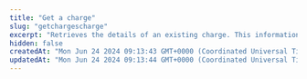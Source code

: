 ```yaml
---
title: "Get a charge"
slug: "getchargescharge"
excerpt: "Retrieves the details of an existing charge. This information is also returned when a charge is first created, see [create a charge](https://docs.clover.com/reference/createcharge) or if it is refunded, see [create a refund](https://docs.clover.com/reference/createrefund)."
hidden: false
createdAt: "Mon Jun 24 2024 09:13:43 GMT+0000 (Coordinated Universal Time)"
updatedAt: "Mon Jun 24 2024 09:13:44 GMT+0000 (Coordinated Universal Time)"
---
```

